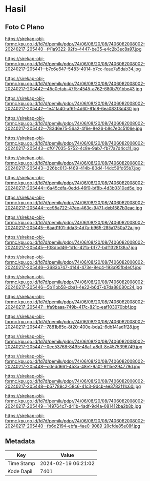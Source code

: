 # Hasil

## Foto C Plano

https://sirekap-obj-formc.kpu.go.id/fd7d/pemilu/pdpr/74/06/08/20/08/7406082008002-20240217-205440--f41a9322-92fb-4447-be35-e4c2b3ec8a97.jpg

https://sirekap-obj-formc.kpu.go.id/fd7d/pemilu/pdpr/74/06/08/20/08/7406082008002-20240217-205441--b7c6e647-5483-4014-b7cc-feae7a5dab34.jpg

https://sirekap-obj-formc.kpu.go.id/fd7d/pemilu/pdpr/74/06/08/20/08/7406082008002-20240217-205442--45c0efab-47f5-4545-a762-680b791bbe43.jpg

https://sirekap-obj-formc.kpu.go.id/fd7d/pemilu/pdpr/74/06/08/20/08/7406082008002-20240217-205442--1e41fa40-af6f-4d60-81c8-6ea083f3d430.jpg

https://sirekap-obj-formc.kpu.go.id/fd7d/pemilu/pdpr/74/06/08/20/08/7406082008002-20240217-205442--783d6e75-56a2-4f6e-8e26-b9c7e0c5106e.jpg

https://sirekap-obj-formc.kpu.go.id/fd7d/pemilu/pdpr/74/06/08/20/08/7406082008002-20240217-205443--df017035-5752-4c8e-9ab7-fb77a7d4cc11.jpg

https://sirekap-obj-formc.kpu.go.id/fd7d/pemilu/pdpr/74/06/08/20/08/7406082008002-20240217-205443--226bc013-f469-414b-80d4-14dc59fd65b7.jpg

https://sirekap-obj-formc.kpu.go.id/fd7d/pemilu/pdpr/74/06/08/20/08/7406082008002-20240217-205444--6a45cdfa-0edd-46f0-bf8b-4d3b0310ed5e.jpg

https://sirekap-obj-formc.kpu.go.id/fd7d/pemilu/pdpr/74/06/08/20/08/7406082008002-20240217-205444--cc95a722-47ee-463c-9471-deb1587b3eac.jpg

https://sirekap-obj-formc.kpu.go.id/fd7d/pemilu/pdpr/74/06/08/20/08/7406082008002-20240217-205445--6aad1f01-dda3-4d7a-b965-285a1750a72a.jpg

https://sirekap-obj-formc.kpu.go.id/fd7d/pemilu/pdpr/74/06/08/20/08/7406082008002-20240217-205445--f08dbd46-1d1c-421a-b177-bdf1328f38a7.jpg

https://sirekap-obj-formc.kpu.go.id/fd7d/pemilu/pdpr/74/06/08/20/08/7406082008002-20240217-205446--3683b747-4144-473e-8ec4-193a95fb4e0f.jpg

https://sirekap-obj-formc.kpu.go.id/fd7d/pemilu/pdpr/74/06/08/20/08/7406082008002-20240217-205446--5b11bb58-cba1-4e22-b6d7-b7da88080c24.jpg

https://sirekap-obj-formc.kpu.go.id/fd7d/pemilu/pdpr/74/06/08/20/08/7406082008002-20240217-205447--ffa9baaa-749b-417c-821c-eaf103070bbf.jpg

https://sirekap-obj-formc.kpu.go.id/fd7d/pemilu/pdpr/74/06/08/20/08/7406082008002-20240217-205447--7881b85c-8f20-400e-bda2-6db141ad1f28.jpg

https://sirekap-obj-formc.kpu.go.id/fd7d/pemilu/pdpr/74/06/08/20/08/7406082008002-20240217-205447--0ee53768-8495-48af-a8df-8e4575396749.jpg

https://sirekap-obj-formc.kpu.go.id/fd7d/pemilu/pdpr/74/06/08/20/08/7406082008002-20240217-205448--c0edd661-453a-48e1-9a0f-9f15e294779d.jpg

https://sirekap-obj-formc.kpu.go.id/fd7d/pemilu/pdpr/74/06/08/20/08/7406082008002-20240217-205448--b57789c2-58c6-41c3-9dcb-ee3783f11c60.jpg

https://sirekap-obj-formc.kpu.go.id/fd7d/pemilu/pdpr/74/06/08/20/08/7406082008002-20240217-205449--149764c7-d41b-4adf-9d4a-081412ba2b8b.jpg

https://sirekap-obj-formc.kpu.go.id/fd7d/pemilu/pdpr/74/06/08/20/08/7406082008002-20240217-205440--fb6d2194-ebfa-4ae0-9089-20cfde85e08f.jpg


## Metadata

| Key        | Value               |
| ---------- | ------------------- |
| Time Stamp | 2024-02-19 06:21:02 |
| Kode Dapil | 7401                |



